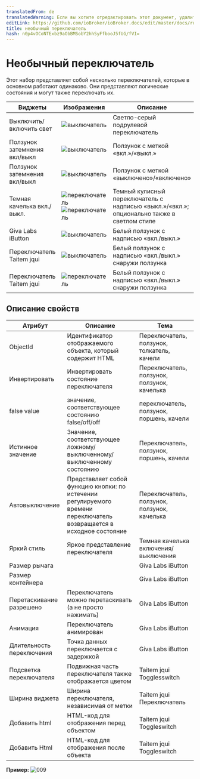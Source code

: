 ```yaml
---
translatedFrom: de
translatedWarning: Если вы хотите отредактировать этот документ, удалите поле «translatedFrom», в противном случае этот документ будет снова автоматически переведен
editLink: https://github.com/ioBroker/ioBroker.docs/edit/master/docs/ru/viz/fancyswitch.md
title: необычный переключатель
hash: n0p4vOCoNTExbz9aObBMSobY2hhSyFfbooJ5fUG/fVI=
---
```

# Необычный переключатель
Этот набор представляет собой несколько переключателей, которые в основном работают одинаково.
Они представляют логические состояния и могут также переключать их.

|Виджеты | Изображения | Описание |
|------------------------|-------|--------------|
|Выключить/включить свет | ![выключатель](../../de/viz/media/fancyswitch-1.png)|Светло-серый подрулевой переключатель |
|Ползунок затемнения вкл/выкл | ![выключатель](../../de/viz/media/fancyswitch-3.png)|Ползунок с меткой «вкл.»/«выкл.» |
|Ползунок затемнения вкл/выкл | ![выключатель](../../de/viz/media/fancyswitch-4.png)|Ползунок с меткой «выключено»/«включено» |
|Темная качелька вкл./выкл. | ![переключатель](media/fancyswitch-5.png) ![переключатель](../../de/viz/media/fancyswitch-6.png)|Темный кулисный переключатель с надписью «выкл.»/«вкл.»; опционально также в светлом стиле |
|Giva Labs iButton | ![выключатель](../../de/viz/media/fancyswitch_givalabsibutton.png)| Белый ползунок с надписью «вкл./выкл.» |
|Переключатель Taitem jqui| ![выключатель](../../de/viz/media/fancyswitch_taitem.png)| Белый ползунок с надписью «вкл./выкл.» снаружи ползунка |
|Переключатель Taitem jqui| ![переключатель](../../de/viz/media/fancyswitch_taitem.png)| Белый ползунок с надписью «вкл./выкл.» снаружи ползунка |

## Описание свойств
|Атрибут|Описание|Тема|
|----|----|---|
|ObjectId|Идентификатор отображаемого объекта, который содержит HTML|Переключатель, ползунок, толкатель, качели |
|Инвертировать|Инвертировать состояние переключателя|Переключатель, ползунок, ползунок, качелька |
|false value|значение, соответствующее состоянию false/off/off|переключатель, ползунок, поршень, качели |
|Истинное значение|Значение, соответствующее ложному/выключенному/выключенному состоянию|Переключатель, ползунок, поршень, качели |
|Автовыключение|Представляет собой функцию кнопки: по истечении регулируемого времени переключатель возвращается в исходное состояние|Переключатель, ползунок, ползунок, качелька |
|Яркий стиль|Яркое представление переключателя|Темная качелька включения/выключения |
|Размер рычага||Giva Labs iButton |
|Размер контейнера||Giva Labs iButton |
|Перетаскивание разрешено|Переключатель можно перетаскивать (а не просто нажимать)|Giva Labs iButton |
|Анимация|Переключатель анимирован|Giva Labs iButton |
|Длительность переключения|Точка данных переключается с задержкой|Giva Labs iButton |
|Подсветка переключателя|Подвижная часть переключателя также отображается цветом|Taitem jqui Togglesswitch |
|Ширина виджета|Ширина переключателя, независимая от метки|Taitem jqui Переключатель |
|Добавить html|HTML-код для отображения перед объектом|Taitem jqui Toggleswitch |
|Добавить Html|HTML-код для отображения после объекта|Taitem jqui Toggleswitch |

**Пример:** ![009](../../de/viz/media/fancyswitch_all.gif)
